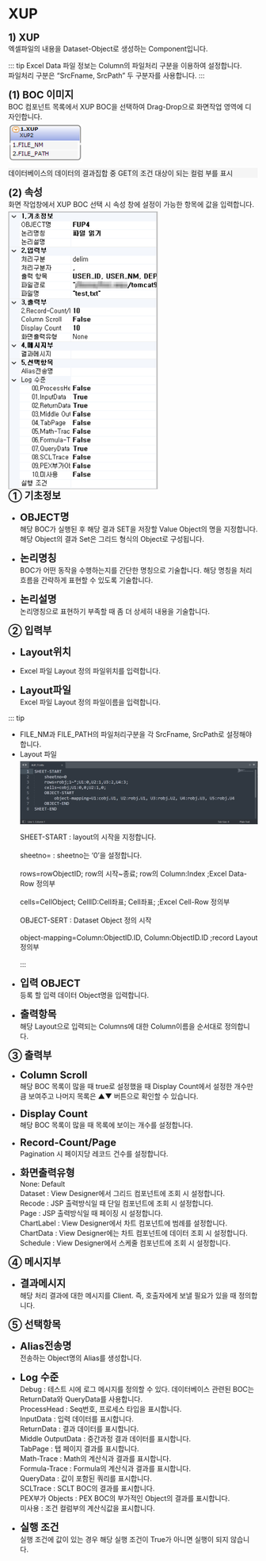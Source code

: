 # XUP

<!-- XUP-->
<b style="font-size: 20px">1) XUP</b><br/>
엑셀파일의 내용을 Dataset-Object로 생성하는 Component입니다.
<!-- Remark -->
::: tip <Badge type="tip" text="Remark" vertical="middle" /> 
   Excel Data 파일 정보는 Column의 파일처리 구분을 이용하여 설정합니다.<br/> 
   파일처리 구분은 “SrcFname, SrcPath” 두 구분자를 사용합니다.
:::
<!-- -->

<b style="font-size: 20px">(1) BOC 이미지</b><br/>
BOC 컴포넌트 목록에서 XUP BOC을 선택하여 Drag-Drop으로 화면작업 영역에 디자인합니다. <br/>
<img src="../../.vuepress\public\documentation\service-model\BOC\FileBOC\XUPBoc.png" style="position: relative;top: 5px; width:150px;"> <br/>
<p style="background-color: rgb(245, 245, 245);">데이터베이스의 데이터의 결과집합 중 GET의 조건 대상이 되는 컬럼 부를 표시</p>

<b style="font-size: 20px">(2) 속성</b><br/>
화면 작업창에서 XUP BOC 선택 시 속성 창에 설정이 가능한 항목에 값을 입력합니다. <br/>
<img src="../../.vuepress\public\documentation\service-model\BOC\FileBOC\Property(3).png" class="boxBorder" style="position: relative;top: 5px; width:300px;"> <br/>
<b style="font-size: 20px">➀ 기초정보 </b><br/>
- <b style="font-size: 20px">OBJECT명 </b><br/>
해당 BOC가 실행된 후 해당 결과 SET을 저장할 Value Object의 명을 지정합니다. 해당 Object의 결과 Set은 그리드 형식의 Object로 구성됩니다.<br/>

- <b style="font-size: 20px">논리명칭 </b><br/>
BOC가 어떤 동작을 수행하는지를 간단한 명칭으로 기술합니다. 해당 명칭을 처리 흐름을 간략하게 표현할 수 있도록 기술합니다.<br/>

- <b style="font-size: 20px">논리설명 </b><br/>
논리명칭으로 표현하기 부족할 때 좀 더 상세히 내용을 기술합니다.

<b style="font-size: 20px">➁ 입력부</b><br/>
- <b style="font-size: 20px">Layout위치</b><br/>
- Excel 파일 Layout 정의 파일위치를 입력합니다.

- <b style="font-size: 20px">Layout파일</b><br/>
Excel 파일 Layout 정의 파일이름을 입력합니다.
<!-- Remark -->
::: tip <Badge type="tip" text="Remark" vertical="middle" /> 
   - FILE_NM과 FILE_PATH의 파일처리구분을 각 SrcFname, SrcPath로 설정해야합니다.
   - Layout 파일 <br/>
     <img src="../../.vuepress\public\documentation\service-model\BOC\FileBOC\Layout.png" style="position: relative;top: 5px; width:500px;"> <br/>   
     SHEET-START : layout의 시작을 지정합니다. <br/>   
    sheetno= : sheetno는 ‘0’을 설정합니다.<br/>   
    rows=rowObjectID; row의 시작~종료; row의 Column:Index   ;Excel Data-Row 정의부 <br/>   
    cells=CellObject; CellID:Cell좌표; Cell좌표;                   ;Excel Cell-Row 정의부 <br/>   
    OBJECT-SERT : Dataset Object 정의 시작<br/>   
    object-mapping=Column:ObjectID.ID, Column:ObjectID.ID    ;record Layout 정의부<br/>   
:::
<!-- -->

- <b style="font-size: 20px">입력 OBJECT </b><br/>
등록 할 입력 데이터 Object명을 입력합니다.

- <b style="font-size: 20px">출력항목</b><br/>
해당 Layout으로 입력되는 Columns에 대한 Column이름을 순서대로 정의합니다.

<b style="font-size: 20px">➂ 출력부</b><br/>
- <b style="font-size: 20px">Column Scroll </b><br/>
해당 BOC 목록이 많을 때 true로 설정했을 때 Display Count에서 설정한 개수만큼 보여주고 나머지 목록은 ▲▼ 버튼으로 확인할 수 있습니다.

- <b style="font-size: 20px">Display Count </b><br/>
해당 BOC 목록이 많을 때 목록에 보이는 개수를 설정합니다.

- <b style="font-size: 20px">Record-Count/Page </b><br/>
Pagination 시 페이지당 레코드 건수를 설정합니다.

- <b style="font-size: 20px">화면출력유형 </b><br/>
None: Default<br/>
Dataset : View Designer에서 그리드 컴포넌트에 조회 시 설정합니다. <br/>
Recode : JSP 출력방식일 때 단일 컴포넌트에 조회 시 설정합니다. <br/>
Page : JSP 출력방식일 때 페이징 시 설정합니다.<br/>
ChartLabel : View Designer에서 차트 컴포넌트에 범례를 설정합니다.<br/>
ChartData : View Designer에는 차트 컴포넌트에 데이터 조회 시 설정합니다. <br/>
Schedule : View Designer에서 스케줄 컴포넌트에 조회 시 설정합니다.<br/>

<b style="font-size: 20px">➃ 메시지부</b><br/>
- <b style="font-size: 20px">결과메시지 </b><br/>
해당 처리 결과에 대한 메시지를 Client. 즉, 호출자에게 보낼 필요가 있을 때 정의합니다.

<b style="font-size: 20px">➄ 선택항목</b><br/>
- <b style="font-size: 20px">Alias전송명 </b><br/>
전송하는 Object명의 Alias를 생성합니다.

- <b style="font-size: 20px">Log 수준 </b><br/>
Debug : 테스트 시에 로그 메시지를 정의할 수 있다. 데이터베이스 관련된 BOC는 ReturnData와 QueryData를 사용합니다.<br/>
ProcessHead : Seq번호, 프로세스 타입을 표시합니다.<br/>
InputData : 입력 데이터를 표시합니다.<br/>
ReturnData : 결과 데이터를 표시합니다.<br/>
Middle OutputData : 중간과정 결과 데이터를 표시합니다.<br/>
TabPage : 탭 페이지 결과를 표시합니다.<br/>
Math-Trace : Math의 계산식과 결과를 표시합니다.<br/>
Formula-Trace : Formula의 계산식과 결과를 표시합니다.<br/>
QueryData : 값이 포함된 쿼리를 표시합니다.<br/>
SCLTrace : SCLT BOC의 결과를 표시합니다.<br/>
PEX부가 Objects : PEX BOC의 부가적인 Object의 결과를 표시합니다.<br/>
미사용 : 조건 컬럼부의 계산식값을 표시합니다.<br/>

- <b style="font-size: 20px">실행 조건 </b><br/>
실행 조건에 값이 있는 경우 해당 실행 조건이 True가 아니면 실행이 되지 않습니다.

<style type='text/css'>
  [class*="boxBorder"] { border: 1px solid #bbb; }
  [class*="font20"] { font-size: 20px }
  [class*="font18"] { font-size: 18px }
  [class="spanBtn"] { border: 1px solid #bbb;border-radius: 4px;padding: 3px;background:white; color:dimgrey; }
  [class="spanEx2"] { font-size: 18px; color: #00a4ff; }
  [class="spanEx"] { color: #00a4ff; }
  [class="fontB"] { color: rgb(106, 139, 173); font-size:18px }
</style>